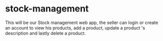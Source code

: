 # stock-management

This will be our Stock management web app, the seller can login or create an account to view his products,
add a product, update a product 's description and lastly delete a product.
